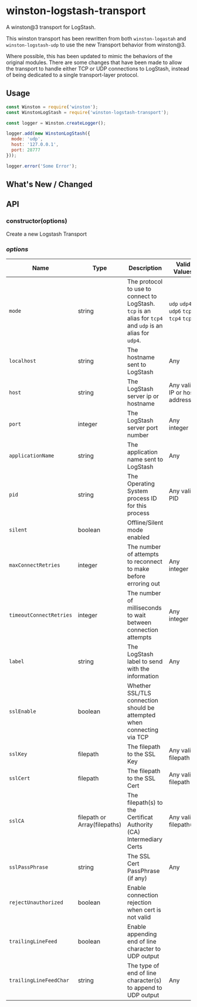 # winston-logstash-transport
A winston@3 transport for LogStash.

This winston transport has been rewritten from both `winston-logastah` and `winston-logstash-udp` to use the new Transport behavior from winston@3.

Where possible, this has been updated to mimic the behaviors of the original
modules. There are some changes that have been made to allow the transport to
handle either TCP or UDP connections to LogStash, instead of being dedicated to
a single transport-layer protocol.

## Usage

```js
const Winston = require('winston');
const WinstonLogStash = require('winston-logstash-transport');

const logger = Winston.createLogger();

logger.add(new WinstonLogStash({
  mode: 'udp',
  host: '127.0.0.1',
  port: 28777
}));

logger.error('Some Error');
```

## What's New / Changed


## API

### constructor(options)
Create a new Logstash Transport

### *options*
| Name | Type | Description | Valid Values | Default | TCP | UDP |
|------|------|-------------|--------------|---------|-----|-----|
| `mode` | string | The protocol to use to connect to LogStash. `tcp` is an alias for `tcp4` and `udp` is an alias for `udp4`. | `udp` `udp4` `udp6` `tcp` `tcp4` `tcp6` | `'udp4'` | ✔️ | ✔️ |
| `localhost` | string | The hostname sent to LogStash | Any | `os.hostname` | ✔️ | ✔️ |
| `host` | string | The LogStash server ip or hostname | Any valid IP or host address | `127.0.0.1` (ip4)<br/>`::0` (ip6) | ✔️ | ✔️ |
| `port` | integer | The LogStash server port number | Any integer | `28777` | ✔️ | ✔️ |
| `applicationName` | string | The application name sent to LogStash | Any | `process.title` | ✔️ | ✔️ |
| `pid` | string | The Operating System process ID for this process | Any valid PID | `process.pid` | ✔️ | ✔️ |
| `silent` | boolean | Offline/Silent mode enabled |  | `false` | ✔️ | ✔️ |
| `maxConnectRetries` | integer | The number of attempts to reconnect to make before erroring out | Any integer | `4` | ✔️ | ✔️ |
| `timeoutConnectRetries` | integer | The number of milliseconds to wait between connection attempts | Any integer | `100` | ✔️ | ✔️ |
| `label` | string | The LogStash label to send with the information | Any | `process.title` | ✔️ | ✔️ |
| `sslEnable` | boolean | Whether SSL/TLS connection should be attempted when connecting via TCP |  | `false` | ✔️ |  |
| `sslKey` | filepath | The filepath to the SSL Key | Any valid filepath | `''` | ✔️ |  |
| `sslCert` | filepath | The filepath to the SSL Cert | Any valid filepath | `''` | ✔️ |  |
| `sslCA` | filepath or Array(filepaths) | The filepath(s) to the Certificat Authority (CA) Intermediary Certs | Any valid filepath(s) | `''` | ✔️ |  |
| `sslPassPhrase` | string | The SSL Cert PassPhrase (if any) | Any | `''` | ✔️ |  |
| `rejectUnauthorized` | boolean | Enable connection rejection when cert is not valid |  | `false` | ✔️ |  |
| `trailingLineFeed` | boolean | Enable appending end of line character to UDP output |  | `false` |  | ✔️ |
| `trailingLineFeedChar` | string | The type of end of line character(s) to append to UDP output | Any | `os.EOL` |  | ✔️ |
